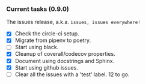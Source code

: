### Current tasks (0.9.0)

The issues release, a.k.a. `issues, issues everywhere!`

 - [x] Check the circle-ci setup.
 - [x] Migrate from pipenv to poetry.
 - [ ] Start using black.
 - [x] Cleanup of coverall/codecov properties.
 - [x] Document using docstrings and Sphinx.
 - [x] Start using github issues.
 - [ ] Clear all the issues with a 'test' label.  12 to go.
